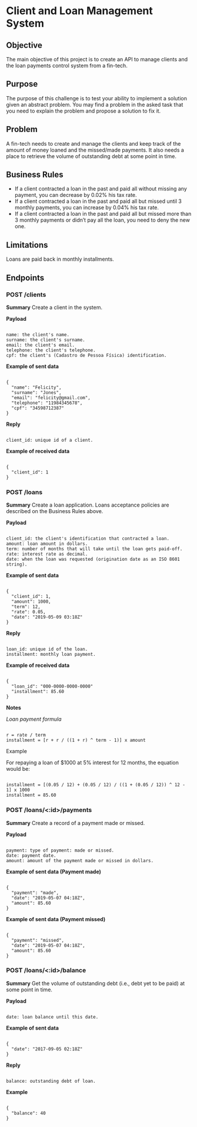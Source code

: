 # Client and Loan Management System

## Objective
The main objective of this project is to create an API to manage clients and the loan payments control system from a fin-tech.

## Purpose
The purpose of this challenge is to test your ability to implement a solution given an abstract problem. You may find a problem in the asked task that you need to explain the problem and propose a solution to fix it.

## Problem
A fin-tech needs to create and manage the clients and keep track of the amount of money loaned and the missed/made payments. It also needs a place to retrieve the volume of outstanding debt at some point in time.

## Business Rules
* If a client contracted a loan in the past and paid all without missing any payment, you can decrease by 0.02% his tax rate.
* If a client contracted a loan in the past and paid all but missed until 3 monthly payments, you can increase by 0.04% his tax rate.
* If a client contracted a loan in the past and paid all but missed more than 3 monthly payments or didn’t pay all the loan, you need to deny the new one.

## Limitations
Loans are paid back in monthly installments.

## Endpoints
### POST /clients
**Summary**
Create a client in the system.

**Payload**
<pre><code>
name: the client's name.
surname: the client's surname.
email: the client's email.
telephone: the client's telephone.
cpf: the client's (Cadastro de Pessoa Física) identification.
</pre></code>

**Example of sent data**
<pre><code>
{
  "name": "Felicity",
  "surname": "Jones",
  "email": "felicity@gmail.com",
  "telephone": "11984345678",
  "cpf": "34598712387"
}
</pre></code>

**Reply**
<pre><code>
client_id: unique id of a client.
</pre></code>

**Example of received data**
<pre><code>
{
  "client_id": 1
} 
</pre></code>

### POST /loans
**Summary**
Create a loan application. Loans acceptance policies are described on the Business Rules above.

**Payload**
<pre><code>
client_id: the client's identification that contracted a loan.
amount: loan amount in dollars.
term: number of months that will take until the loan gets paid-off.
rate: interest rate as decimal.
date: when the loan was requested (origination date as an ISO 8601 string).
</pre></code>

**Example of sent data**
<pre><code>
{
  "client_id": 1,
  "amount": 1000,
  "term": 12,
  "rate": 0.05,
  "date": "2019-05-09 03:18Z"
}
</pre></code>
 
**Reply**
<pre><code>
loan_id: unique id of the loan.
installment: monthly loan payment.
</pre></code> 

**Example of received data**
<pre><code>
{
  "loan_id": "000-0000-0000-0000"
  "installment": 85.60
}
</pre></code>
 
**Notes**

_Loan payment formula_
 
<pre><code>
r = rate / term
installment = [r + r / ((1 + r) ^ term - 1)] x amount
</pre></code>

Example

For repaying a loan of $1000 at 5% interest for 12 months, the equation would be:
<pre><code>
installment = [(0.05 / 12) + (0.05 / 12) / ((1 + (0.05 / 12)) ^ 12 - 1] x 1000
installment = 85.60
</pre></code>

### POST /loans/<:id>/payments
**Summary**
Create a record of a payment made or missed.

**Payload**
<pre><code>
payment: type of payment: made or missed.
date: payment date.
amount: amount of the payment made or missed in dollars.
</pre></code>

**Example of sent data (Payment made)**
<pre><code>
{
  "payment": "made",
  "date": "2019-05-07 04:18Z",
  "amount": 85.60
}
</pre></code>

**Example of sent data (Payment missed)**
<pre><code>
{
  "payment": "missed",
  "date": "2019-05-07 04:18Z",
  "amount": 85.60
}
</pre></code>

### POST /loans/<:id>/balance
**Summary**
Get the volume of outstanding debt (i.e., debt yet to be paid) at some point in time.

**Payload**
<pre><code>
date: loan balance until this date.
</pre></code>

**Example of sent data**
<pre><code>
{
  "date": "2017-09-05 02:18Z"
}
</pre></code>

**Reply**
<pre><code>
balance: outstanding debt of loan.
</pre></code>

**Example**
<pre><code>
{
  "balance": 40
}
</pre></code>
